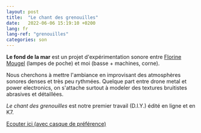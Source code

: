 ```yaml
---
layout: post
title:  "Le chant des grenouilles"
date:   2022-06-06 15:19:10 +0200
lang: fr
lang-ref: "grenouilles"
categories: son
---
```

**Le fond de la mar** est un projet d'expérimentation sonore entre [Florine Mougel](https://mouflow.com/) (lampes de poche) et moi (basse + machines, corne).

Nous cherchons à mettre l'ambiance en improvisant des atmosphères sonores denses et très peu rythmées. Quelque part entre drone metal et power electronics, on s'attache surtout à modeler des textures bruitistes abrasives et détaillées.

*Le chant des grenouilles* est notre premier travail (D.I.Y.) édité en ligne et en K7.

[Ecouter ici (avec casque de préférence)](https://lefonddelamar.bandcamp.com/releases)
